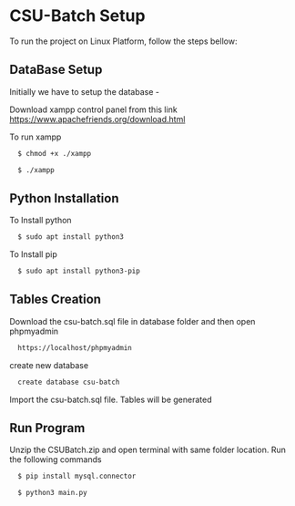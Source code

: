 
# CSU-Batch Setup

To run the project on Linux Platform, follow the steps bellow:


## DataBase Setup

Initially we have to setup the database -

Download xampp control panel from this link
https://www.apachefriends.org/download.html






To run xampp

```bash
  $ chmod +x ./xampp
```
```bash
  $ ./xampp
```

## Python Installation

To Install python

```bash
  $ sudo apt install python3
```

To Install pip
```bash
  $ sudo apt install python3-pip
```

## Tables Creation

Download the csu-batch.sql file in database folder and then open phpmyadmin
```bash
  https://localhost/phpmyadmin
```
create new database
```bash
  create database csu-batch
```
Import the csu-batch.sql file. Tables will be generated

## Run Program

Unzip the CSUBatch.zip and open terminal with same folder location.
Run the following commands
```bash
  $ pip install mysql.connector
```

```bash
  $ python3 main.py
```
